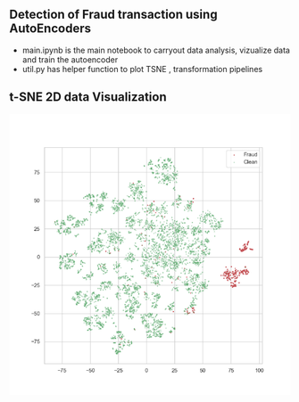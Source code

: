 ## Detection of Fraud transaction using AutoEncoders

- main.ipynb is the main notebook to carryout data analysis, vizualize data and train the autoencoder
- util.py has helper function to plot TSNE , transformation pipelines

## t-SNE 2D data Visualization

![alt text](tsne_initial_2d.png)

